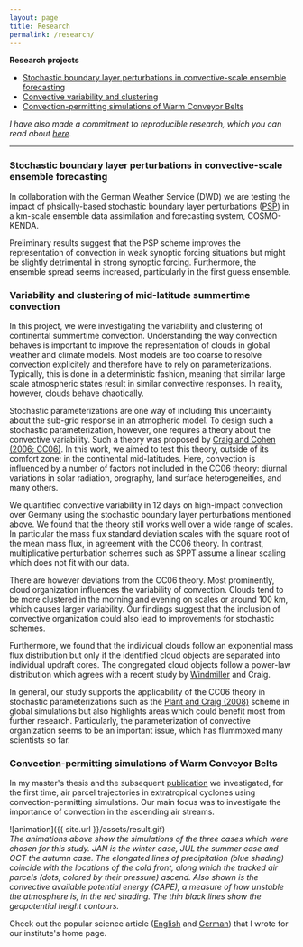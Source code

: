 ```yaml
---
layout: page
title: Research
permalink: /research/
---
```


**Research projects**

- [Stochastic boundary layer perturbations in convective-scale ensemble forecasting](#stochastic)
- [Convective variability and clustering](#variability)  
- [Convection-permitting simulations of Warm Conveyor Belts](#wcb)

*I have also made a commitment to reproducible research, which you can read about [here](https://raspstephan.github.io/2017/07/09/reproducibility-part1.html).*

---

### Stochastic boundary layer perturbations in convective-scale ensemble forecasting <a name="stochastic"></a>

In collaboration with the German Weather Service (DWD) we are testing the impact of phsically-based stochastic boundary layer perturbations ([PSP](http://dx.doi.org/10.1175/JAS-D-15-0144.1)) in a km-scale ensemble data assimilation and forecasting system, COSMO-KENDA. 

Preliminary results suggest that the PSP scheme improves the representation of convection in weak synoptic forcing situations but might be slightly detrimental in strong synoptic forcing. Furthermore, the ensemble spread seems increased, particularly in the first guess ensemble.


### Variability and clustering of mid-latitude summertime convection <a name="variability"></a>

In this project, we were investigating the variability and clustering of continental summertime convection. Understanding the way convection behaves is important to improve the representation of clouds in global weather and climate models. Most models are too coarse to resolve convection explicitely and therefore have to rely on parameterizations. Typically, this is done in a deterministic fashion, meaning that similar large scale atmospheric states result in similar convective responses. In reality, however, clouds behave chaotically. 

Stochastic parameterizations are one way of including this uncertainty about the sub-grid response in an atmopheric model. To design such a stochastic parameterization, however, one requires a theory about the convective variability. Such a theory was proposed by [Craig and Cohen (2006; CC06)](http://dx.doi.org/10.1175/JAS3709.1). In this work, we aimed to test this theory, outside of its comfort zone: in the continental mid-latitudes. Here, convection is influenced by a number of factors not included in the CC06 theory: diurnal variations in solar radiation, orography, land surface heterogeneities, and many others. 

We quantified convective variability in 12 days on high-impact convection over Germany using the stochastic boundary layer perturbations mentioned above. We found that the theory still works well over a wide range of scales. In particular the mass flux standard deviation scales with the square root of the mean mass flux, in agreement with the CC06 theory. In contrast, multiplicative perturbation schemes such as SPPT assume a linear scaling which does not fit with our data.

There are however deviations from the CC06 theory. Most prominently, cloud organization influences the variability of convection. Clouds tend to be more clustered in the morning and evening on scales or around 100 km, which causes larger variability. Our findings suggest that the inclusion of convective organization could also lead to improvements for stochastic schemes.

Furthermore, we found that the individual clouds follow an exponential mass flux distribution but only if the identified cloud objects are separated into individual updraft cores. The congregated cloud objects follow a power-law distribution which agrees with a recent study by [Windmiller](https://www.mpimet.mpg.de/en/staff/julia-windmiller/) and Craig. 

In general, our study supports the applicability of the CC06 theory in stochastic parameterizations such as the [Plant and Craig (2008)](http://dx.doi.org/10.1175/2007JAS2263.1) scheme in global simulations but also highlights areas which could benefit most from further research. Particularly, the parameterization of convective organization seems to be an important issue, which has flummoxed many scientists so far.



### Convection-permitting simulations of Warm Conveyor Belts <a name="wcb"></a>

In my master's thesis and the subsequent [publication](http://dx.doi.org/10.1175/MWR-D-16-0112.1) we investigated, for the first time, air parcel trajectories in extratropical cyclones using convection-permitting simulations. Our main focus was to investigate the importance of convection in the ascending air streams. 

![animation]({{ site.url }}/assets/result.gif)  
*The animations above show the simulations of the three cases which were chosen for this study. JAN is the winter case, JUL the summer case and OCT the autumn case. The elongated lines of precipitation (blue shading) coincide with the locations of the cold front, along which the tracked air parcels (dots, colored by their pressure) ascend. Also shown is the convective available potential energy (CAPE), a measure of how unstable the atmosphere is, in the red shading. The thin black lines show the geopotential height contours.*

Check out the popular science article ([English](http://www.en.meteo.physik.uni-muenchen.de/aktuelles/forschungshighlights_archiv/rasp_etal_2016_trajectories/index.html) and [German](http://www.meteo.physik.uni-muenchen.de/aktuelles/forschungshighlights_archiv/rasp_etal_2016_trajectories/index.html)) that I wrote for our institute's home page. 

